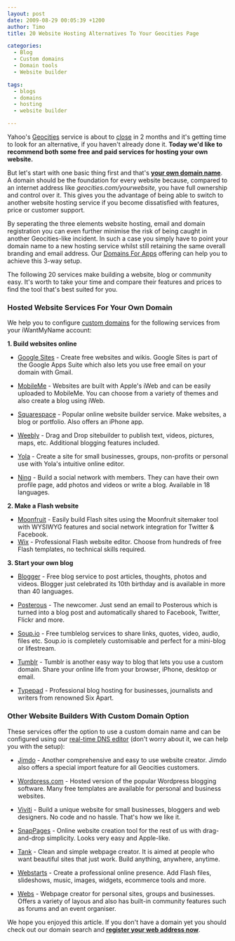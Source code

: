 ```yaml
---
layout: post
date: 2009-08-29 00:05:39 +1200
author: Timo
title: 20 Website Hosting Alternatives To Your Geocities Page

categories:
  - Blog
  - Custom domains
  - Domain tools
  - Website builder

tags:
  - blogs
  - domains
  - hosting
  - website builder

---
```


Yahoo's [Geocities](http://geocities.yahoo.com/ "Geocities") service is about to [close](http://www.techcrunch.com/2009/04/23/yahoo-quietly-pulls-the-plug-on-geocities/ "Geocities closes") in 2 months and it's getting time to look for an alternative, if you haven't already done it. **Today we'd like to recommend both some free and paid services for hosting your own website.**

But let's start with one basic thing first and that's [**your own domain name**](https://iwantmyname.com/domains "Your own domain name"). A domain should be the foundation for every website because, compared to an internet address like _geocities.com/yourwebsite,_ you have full ownership and control over it. This gives you the advantage of being able to switch to another website hosting service if you become dissatisfied with features, price or customer support.

By seperating the three elements website hosting, email and domain registration you can even further minimise the risk of being caught in another Geocities-like incident. In such a case you simply have to point your domain name to a new hosting service whilst still retaining the same overall branding and email address. Our [Domains For Apps](https://iwantmyname.com/features/custom-domain-applications-and-dns "Domains For Apps") offering can help you to achieve this 3-way setup.

The following 20 services make building a website, blog or community easy. It's worth to take your time and compare their features and prices to find the tool that's best suited for you.

### Hosted Website Services For Your Own Domain

We help you to configure [custom domains](https://iwantmyname.com/features/custom-domain-applications-and-dns "Custom Domains For Apps") for the following services from your iWantMyName account:

**1. Build websites online**

*   [Google Sites](https://iwantmyname.com/features/applications/google-apps-for-your-domain/create-free-webpage-with-sites "Google Sites Website Builder") - Create free websites and wikis. Google Sites is part of the Google Apps Suite which also lets you use free email on your domain with Gmail.
*   [MobileMe](https://iwantmyname.com/features/applications/custom-domain-apps/apple/mobileme-personal-domains "MobileMe Personal Domains") - Websites are built with Apple's iWeb and can be easily uploaded to MobileMe. You can choose from a variety of themes and also create a blog using iWeb.

*   [Squarespace](https://iwantmyname.com/features/applications/custom-domain-apps/websites/squarespace-build-your-website-with-own-url "Squarespace Sitebuilder") - Popular online website builder service. Make websites, a blog or portfolio. Also offers an iPhone app.

*   [Weebly](https://iwantmyname.com/features/applications/custom-domain-apps/websites/weebly-create-free-website-with-own-address "Weebly Websites Online") - Drag and Drop sitebuilder to publish text, videos, pictures, maps, etc. Additional blogging features included.

*   [Yola](https://iwantmyname.com/features/applications/custom-domain-apps/websites/customise-yola-with-personal-url "Make your website with Yola") - Create a site for small businesses, groups, non-profits or personal use with Yola's intuitive online editor.
*   [Ning](https://iwantmyname.com/features/applications/custom-domain-apps/social-networks/ning-hosted-whitelabel-dns-setup "Ning social network builder") - Build a social network with members. They can have their own profile page, add photos and videos or write a blog. Available in 18 languages.

**2. Make a Flash website**

*   [Moonfruit](https://iwantmyname.com/features/applications/custom-domain-apps/websites/moonfruit-simple-website-builder "Free easy website Builder Moonfruit") - Easily build Flash sites using the Moonfruit sitemaker tool with WYSIWYG features and social network integration for Twitter & Facebook.
*   [Wix](https://iwantmyname.com/features/applications/custom-domain-apps/websites/wix-make-flash-website-own-url "Flash website builder Wix") - Professional Flash website editor. Choose from hundreds of free Flash templates, no technical skills required.

**3. Start your own blog**

*   [Blogger](https://iwantmyname.com/features/applications/custom-domain-apps/blogs/blogger-blogspot-free-blog-with-own-url "Blogger free blog hosting") - Free blog service to post articles, thoughts, photos and videos. Blogger just celebrated its 10th birthday and is available in more than 40 languages.
*   [Posterous](https://iwantmyname.com/features/applications/custom-domain-apps/blogs/posterous-blog-photos-mp3-video-by-email "Posterous blog service") - The newcomer. Just send an email to Posterous which is turned into a blog post and automatically shared to Facebook, Twitter, Flickr and more.

*   [Soup.io](https://iwantmyname.com/features/applications/custom-domain-apps/blogs/soup.io-free-tumblelog-with-own-url "Soup.io Tumblelog hosting") - Free tumblelog services to share links, quotes, video, audio, files etc. Soup.io is completely customisable and perfect for a mini-blog or lifestream.

*   [Tumblr](https://iwantmyname.com/features/applications/custom-domain-apps/blogs/tumblr-tumblelog-easy-blog-with-own-url "Tumblr easy blog") - Tumblr is another easy way to blog that lets you use a custom domain. Share your online life from your browser, iPhone, desktop or email.
*   [Typepad](https://iwantmyname.com/features/applications/custom-domain-apps/blogs/typepad-professional-blog-service-dns-setup "Professional Blogging with Typepad") - Professional blog hosting for businesses, journalists and writers from renowned Six Apart.

### Other Website Builders With Custom Domain Option
These services offer the option to use a custom domain name and can be configured using our [real-time DNS editor](https://iwantmyname.com/blog/2009/06/real-time-dns-management-for-your-domains.html "Real-time DNS editor") (don't worry about it, we can help you with the setup):

*   [Jimdo](http://www.jimdo.com "Website Builder Jimdo") - Another comprehensive and easy to use website creator. Jimdo also offers a special import feature for all Geocities customers.
*   [Wordpress.com](http://wordpress.com "Wordpress.com custom domain") - Hosted version of the popular Wordpress blogging software. Many free templates are available for personal and business websites.

*   [Viviti](http://viviti.com "Easy sitebuilder Viviti") - Build a unique website for small businesses, bloggers and web designers. No code and no hassle. That's how we like it.

*   [SnapPages](http://www.snappages.com/ "SnapPages website creator") - Online website creation tool for the rest of us with drag-and-drop simplicity. Looks very easy and Apple-like.
*   [Tank](http://Withtank.com "Create websites with Tank") - Clean and simple webpage creator. It is aimed at people who want beautiful sites that just work. Build anything, anywhere, anytime.
*   [Webstarts](http://webstarts.com "Make your own Website with Webstarts ") - Create a professional online presence. Add Flash files, slideshows, music, images, widgets, ecommerce tools and more.

*   [Webs](http://webs.com "Online website creator Webs") - Webpage creator for personal sites, groups and businesses. Offers a variety of layous and also has built-in community features such as forums and an event organiser.

We hope you enjoyed this article. If you don't have a domain yet you should check out our domain search and **[register your web address now](https://iwantmyname.com "Domain registration")**.
